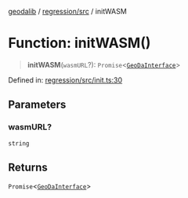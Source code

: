 [geodalib](../../../modules.md) / [regression/src](../index.md) / initWASM

# Function: initWASM()

> **initWASM**(`wasmURL`?): `Promise`\<[`GeoDaInterface`](../../../core/src/interfaces/GeoDaInterface.md)\>

Defined in: [regression/src/init.ts:30](https://github.com/GeoDaCenter/geoda-lib/blob/fd732718ef3d9fb5e87d0aa5ef9ee659a7cf3f31/js/packages/regression/src/init.ts#L30)

## Parameters

### wasmURL?

`string`

## Returns

`Promise`\<[`GeoDaInterface`](../../../core/src/interfaces/GeoDaInterface.md)\>
